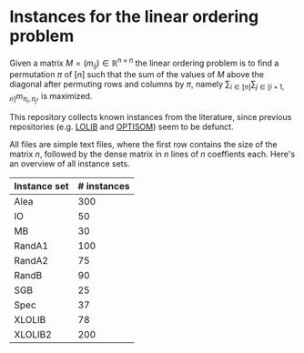 # Instances for the linear ordering problem

Given a matrix $M=(m_{ij})\in\mathbb{R}^{n\times n}$ the linear ordering problem is to find a permutation $\pi$ of $[n]$ such that the sum of the values of $M$ above the diagonal after permuting rows and columns by $\pi$, namely $\sum_{i\in[n]}\sum_{j\in[i+1,n]} m_{\pi_i,\pi_j}$, is maximized.

This repository collects known instances from the literature, since previous repositories (e.g. [LOLIB](http://comopt.ifi.uni-heidelberg.de/software/LOLIB) and [OPTISOM](https://grafo.etsii.urjc.es/optsicom)) seem to be defunct.

All files are simple text files, where the first row contains the size of the matrix $n$, followed by the dense matrix in $n$ lines of $n$ coeffients each. Here's an overview of all instance sets.

| Instance set | # instances |
|--------------|-------------|
| Alea         | 300         |
| IO           | 50          |
| MB           | 30          |
| RandA1       | 100         |
| RandA2       | 75          |
| RandB        | 90          |
| SGB          | 25          |
| Spec         | 37          |
| XLOLIB       | 78          |
| XLOLIB2      | 200         |
